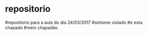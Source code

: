 # repositorio
#repositorio para a aula do dia 24/03/2017
#sintome violado
#e esta chapado
#meio chapadão.
